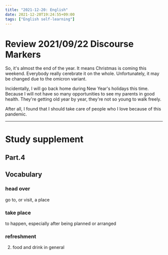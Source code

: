 ```yaml
---
title: "2021-12-20: English"
date: 2021-12-20T19:24:55+09:00
tags: ["English self-learning"]
---
```

# Review 2021/09/22 Discourse Markers

So, it's almost the end of the year.
It means Christmas is coming this weekend.
Everybody really cerebrate it on the whole.
Unfortunately, it may be changed due to the omicron variant.

Incidentally, I will go back home during New Year's holidays this time.
Because I will not have so many opportunities to see my parents in good health.
They're getting old year by year, they're not so young to walk freely.

After all, I found that I should take care of people who I love because of this pandemic.

---
# Study supplement
## Part.4
## Vocabulary
### head over
go to, or visit, a place

### take place
to happen, especially after being planned or arranged

### refreshment
2. food and drink in general